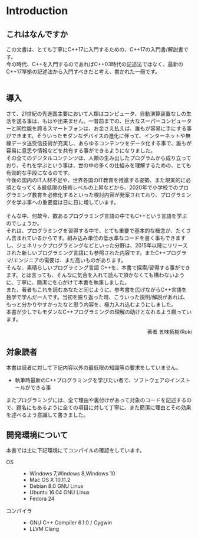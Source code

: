 # Introduction

## これはなんですか

この文書は、とても丁寧にC++17に入門するための、C++17の入門書/解説書です。<br>今の時代、C++を入門するのであればC++03時代の記述法ではなく、最新のC++17準拠の記述法から入門すべきだと考え、書かれた一冊です。<br><br>

## 導入

さて、21世紀の先進国主要において人類はコンピュータ、自動演算装置なしの生活を送る事は、もはや出来ません。一昔前までの、巨大なスーパーコンピューターと同性能を誇るスマートフォンは、お金さえ払えば、誰もが容易に手にする事ができます。そういったモダンなデバイスの進化に伴って、インターネットや無線データ送受信技術が充実し、あらゆるコンテンツをデータ化する事で、誰もが容易に意思や情報などを共有する事ができるようになりました。<br>その全てのデジタルコンテンツは、人類の生み出したプログラムから成り立っており、それを学ぶという事は、世の中の多くの仕組みを理解するための、とても有効的な手段になるのです。<br>今後の国内のIT人材不足や、世界各国のIT教育を推進する姿勢、また現実的に必須となってくる最低限の技術レベルの上昇などから、2020年で小学校でのプログラミング教育を必修化するといった検討内容が発案されており、プログラミングを学ぶ事への重要度は日に日に増しています。<br><br>そんな中、何故今、数あるプログラミング言語の中でもC++という言語を学ぶのでしょうか。<br>それは、プログラミングを習得する中で、とても重要で基本的な概念が、たくさん含まれているからです。組み込み単位の低水準なコードを書く事もできますし、ジェネリックプログラミングなどといった分野は、2015年以降にリリースされた新しいプログラミング言語にも参照された内容です。またC++プログラマ/エンジニアの需要は、まだ高いものがあります。<br>そんな、素晴らしいプログラミング言語 C++を、本書で探索/習得する事ができます。とは言っても、そんなに気合を入れて読んで頂かなくても構わないように、丁寧に、簡潔にを心がけて本書を執筆しました。<br>また、著者もこれを読むあなたと同じように、参考書を広げながらC++言語を独学で学んだ一人です。当初を振り返った時、こういった説明/解説があれば、もっと分かりやすかったなと思う内容を、極力入れ込むようにしました。<br>本書が少しでもモダンなC++プログラミングの理解の助けとなれるよう願っています。<p align="right">著者 五味拓樹/Roki</p>

## 対象読者

本書は読者に対して下記内容以外の最低限の知識等の要求をしていません。

* 執筆時最新のC++プログラミングを学びたい者で、ソフトウェアのインストールができる事

またプログラミングには、全て理由や裏付けがあって対象のコードを記述するので、題名にもあるように全ての項目に対して丁寧に、また簡潔に理由とその効果を述べるよう意識して書きました。

## 開発環境について
本書では主に下記環境にてコンパイルの確認をしています。

<dl>
<dt>OS</dt>
<dd><ul>
    <li>Windows 7,Windows 8,Windows 10</li>
    <li>Mac OS X 10.11.2</li>
    <li>Debian 8.0 GNU Linux</li>
    <li>Ubuntu 16.04 GNU Linux</li>
    <li>Fedora 24</li>
</ul></dd>
<dt>コンパイラ</dt>
<dd><ul>
    <li>GNU C++ Compiler 6.1.0 / Cygwin</li>
    <li>LLVM Clang</li>
</ul></dd></dd>
</dl>

